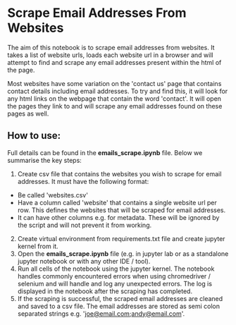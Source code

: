 # Scrape Email Addresses From Websites
The aim of this notebook is to scrape email addresses from websites. It takes a list of website urls, loads each website url in a browser and will attempt to find and scrape any email addresses present within the html of the page. 

Most websites have some variation on the 'contact us' page that contains contact details including email addresses. To try and find this, it will look for any html links on the webpage that contain the word 'contact'. It will open the pages they link to and will scrape any email addresses found on these pages as well.

## How to use: 
Full details can be found in the **emails_scrape.ipynb** file. Below we summarise the key steps: 
1. Create csv file that contains the websites you wish to scrape for email addresses. It must have the following format: 
  - Be called 'websites.csv' 
  - Have a column called 'website' that contains a single website url per row. This defines the websites that will be scraped for email addresses.
  - It can have other columns e.g. for metadata. These will be ignored by the script and will not prevent it from working. 
2. Create virtual environment from requirements.txt file and create jupyter kernel from it. 
3. Open the **emails_scrape.ipynb** file (e.g. in jupyter lab or as a standalone jupyter notebook or with any other IDE / tool).
4. Run all cells of the notebook using the jupyter kernel. The notebook handles commonly encountered errors when using chromedriver / selenium and will handle and log any unexpected errors. The log is displayed in the notebook after the scraping has completed. 
5. If the scraping is successful, the scraped email addresses are cleaned and saved to a csv file. The email addresses are stored as semi colon separated strings e.g. 'joe@email.com;andy@email.com'.    
